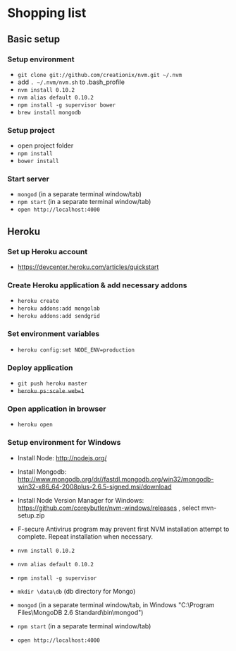 # Shopping list

## Basic setup

### Setup environment
* `git clone git://github.com/creationix/nvm.git ~/.nvm`
* add `. ~/.nvm/nvm.sh` to .bash_profile
* `nvm install 0.10.2`
* `nvm alias default 0.10.2`
* `npm install -g supervisor bower`
* `brew install mongodb`

### Setup project
* open project folder
* `npm install`
* `bower install`

### Start server
* `mongod` (in a separate terminal window/tab)
* `npm start` (in a separate terminal window/tab)
* `open http://localhost:4000`

## Heroku

### Set up Heroku account
* https://devcenter.heroku.com/articles/quickstart

### Create Heroku application & add necessary addons
* `heroku create`
* `heroku addons:add mongolab`
* `heroku addons:add sendgrid`

### Set environment variables
* `heroku config:set NODE_ENV=production`

### Deploy application
* `git push heroku master`
* ~~`heroku ps:scale web=1`~~

### Open application in browser
* `heroku open`

### Setup environment for Windows
* Install Node: http://nodejs.org/
* Install Mongodb: http://www.mongodb.org/dr//fastdl.mongodb.org/win32/mongodb-win32-x86_64-2008plus-2.6.5-signed.msi/download
* Install Node Version Manager for Windows:  https://github.com/coreybutler/nvm-windows/releases , select mvn-setup.zip
* F-secure Antivirus program may prevent first NVM installation attempt to complete. Repeat installation when necessary.
* `nvm install 0.10.2`
* `nvm alias default 0.10.2`
* `npm install -g supervisor`
* `mkdir \data\db` (db directory for Mongo)

* `mongod` (in a separate terminal window/tab, in Windows "C:\Program Files\MongoDB 2.6 Standard\bin\mongod")
* `npm start` (in a separate terminal window/tab)
* `open http://localhost:4000`
